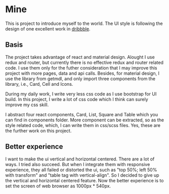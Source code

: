 # Mine

This is project to introduce myself to the world. The UI style is following the design of one excellent work in [dribbble](https://dribbble.com/shots/3135702-Design-Blog-Mobile-Sneak-Peek/attachments/663977). 

## Basis

The project takes advantage of react and material design. Alought I use redux and router, but currently there is no effective redux and router related code. I use them only for the futher consideration that I may improve this project with more pages, data and api calls. Besides, for material design, I use the library from getmdl, and only import three components from the library, i.e., Card, Cell and Icons.

During my daily work, I write very less css code as I use bootstrap for UI build. In this project, I write a lot of css code which I think can surely improve my css skill.

I abstract four react components, Card, List, Square and Table which you can find in components folder. More component can be extracted, so as the style related code, which, I can write them in css/scss files. Yes, these are the further work on this project.

## Better experience

I want to make the ui vertical and horizontal centered. There are a lot of ways. I tried also succeed. But when I integrate them with responsive experience, they all failed or distorted the ui, such as "top 50%; left 50% with transform" and "table tag with vertical-align". So I decided to give up the vertical and horizontal centered feature. Now the better experience is to set the screen of web browser as 1000px * 540px.